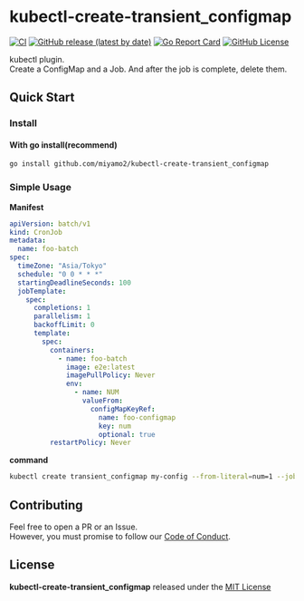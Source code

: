# kubectl-create-transient_configmap 

[![CI](https://github.com/miyamo2/kubectl-create-transient_configmap/actions/workflows/ci.yaml/badge.svg)](https://github.com/miyamo2/kubectl-create-transient_configmap/actions/workflows/ci.yaml)
[![GitHub release (latest by date)](https://img.shields.io/github/v/release/miyamo2/kubectl-create-transient_configmap)](https://img.shields.io/github/v/release/miyamo2/kubectl-create-transient_configmap)
[![Go Report Card](https://goreportcard.com/badge/github.com/miyamo2/kubectl-create-transient_configmap)](https://goreportcard.com/report/github.com/miyamo2/kubectl-create-transient_configmap)
[![GitHub License](https://img.shields.io/github/license/miyamo2/kubectl-create-transient_configmap?&color=blue)](https://img.shields.io/github/license/miyamo2/kubectl-create-transient_configmap?&color=blue)

kubectl plugin.  
Create a ConfigMap and a Job. And after the job is complete, delete them.

## Quick Start

### Install

#### With go install(recommend)

```sh
go install github.com/miyamo2/kubectl-create-transient_configmap 
```

### Simple Usage

**Manifest**
```yaml
apiVersion: batch/v1
kind: CronJob
metadata:
  name: foo-batch
spec:
  timeZone: "Asia/Tokyo"
  schedule: "0 0 * * *"
  startingDeadlineSeconds: 100
  jobTemplate:
    spec:
      completions: 1
      parallelism: 1
      backoffLimit: 0
      template:
        spec:
          containers:
            - name: foo-batch
              image: e2e:latest
              imagePullPolicy: Never
              env:
                - name: NUM
                  valueFrom:
                    configMapKeyRef:
                      name: foo-configmap
                      key: num
                      optional: true
          restartPolicy: Never
```

**command**
```sh
kubectl create transient_configmap my-config --from-literal=num=1 --job-name=test-job --job-from=cronjob/a-cronjob
```

## Contributing

Feel free to open a PR or an Issue.  
However, you must promise to follow our [Code of Conduct](https://github.com/miyamo2/kubectl-create-transient_configmap/blob/main/CODE_OF_CONDUCT.md).

## License

**kubectl-create-transient_configmap** released under the [MIT License](https://github.com/miyamo2/kubectl-create-transient_configmap/blob/main/LICENSE)